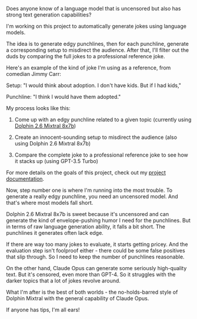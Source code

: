 Does anyone know of a language model that is uncensored but also has strong text generation capabilities?

I'm working on this project to automatically generate jokes using language models.

The idea is to generate edgy punchlines, then for each punchline, generate a corresponding setup to misdirect the audience. After that, I'll filter out the duds by comparing the full jokes to a professional reference joke.

Here's an example of the kind of joke I'm using as a reference, from comedian Jimmy Carr:

Setup: "I would think about adoption. I don't have kids. But if I had kids,"

Punchline: "I think I would have them adopted."

My process looks like this:

1. Come up with an edgy punchline related to a given topic (currently using [Dolphin 2.6 Mixtral 8x7b](https://huggingface.co/cognitivecomputations/dolphin-2.6-mixtral-8x7b))

2. Create an innocent-sounding setup to misdirect the audience (also using Dolphin 2.6 Mixtral 8x7b)

3. Compare the complete joke to a professional reference joke to see how it stacks up (using GPT-3.5 Turbo)

For more details on the goals of this project, check out my [project documentation](https://github.com/8ta4/gag/blob/bb2d1966eeb459f5f68576e2f0fcc2c499da9fba/DONTREADME.md).

Now, step number one is where I'm running into the most trouble. To generate a really edgy punchline, you need an uncensored model. And that's where most models fall short.

Dolphin 2.6 Mixtral 8x7b is sweet because it's uncensored and can generate the kind of envelope-pushing humor I need for the punchlines. But in terms of raw language generation ability, it falls a bit short. The punchlines it generates often lack edge.

If there are way too many jokes to evaluate, it starts getting pricey. And the evaluation step isn't foolproof either - there could be some false positives that slip through. So I need to keep the number of punchlines reasonable.

On the other hand, Claude Opus can generate some seriously high-quality text. But it's censored, even more than GPT-4. So it struggles with the darker topics that a lot of jokes revolve around.

What I'm after is the best of both worlds - the no-holds-barred style of Dolphin Mixtral with the general capability of Claude Opus.

If anyone has tips, I'm all ears!
